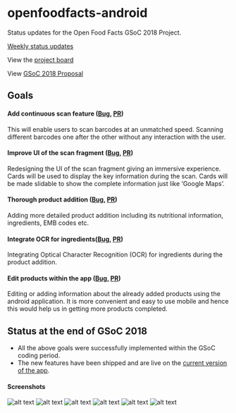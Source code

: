# openfoodfacts-android
Status updates for the Open Food Facts GSoC 2018 Project.

[Weekly status updates](https://github.com/openfoodfacts/openfoodfacts-androidapp/blob/master/PROJECTS/GSOC-2018-huzaifa/STATUS.md)

View the [project board](https://github.com/openfoodfacts/openfoodfacts-androidapp/projects/3)

View [GSoC 2018 Proposal](https://docs.google.com/document/d/1eJqjmyjF3zTUcASM9Go1t_w5Z0FIJM7mJeGpSQu-Ft4)

## Goals
#### Add continuous scan feature ([Bug](https://github.com/openfoodfacts/openfoodfacts-androidapp/issues/1551), [PR](https://github.com/openfoodfacts/openfoodfacts-androidapp/pull/1618/files))
This will enable users to scan barcodes at an unmatched
speed. Scanning different barcodes one after the other without any interaction with the
user.
#### Improve UI of the scan fragment ([Bug](https://github.com/openfoodfacts/openfoodfacts-androidapp/issues/1552), [PR](https://github.com/openfoodfacts/openfoodfacts-androidapp/pull/1618/files))
Redesigning the UI of the scan fragment giving an
immersive experience. Cards will be used to display the key information during the scan.
Cards will be made slidable to show the complete information just like ‘Google Maps’.
#### Thorough product addition ([Bug](https://github.com/openfoodfacts/openfoodfacts-androidapp/issues/1553), [PR](https://github.com/openfoodfacts/openfoodfacts-androidapp/pull/1712/files))
Adding more detailed product addition including its
nutritional information, ingredients, EMB codes etc.
#### Integrate OCR for ingredients([Bug](https://github.com/openfoodfacts/openfoodfacts-androidapp/issues/1554), [PR](https://github.com/openfoodfacts/openfoodfacts-androidapp/pull/1712/files))
Integrating Optical Character Recognition (OCR) for ingredients during the product addition.
#### Edit products within the app ([Bug](https://github.com/openfoodfacts/openfoodfacts-androidapp/issues/1555), [PR](https://github.com/openfoodfacts/openfoodfacts-androidapp/pull/1802/files))
Editing or adding information about the already added
products using the android application. It is more convenient and easy to use mobile and
hence this would help us in getting more products completed.

## Status at the end of GSoC 2018
* All the above goals were successfully implemented within the GSoC coding period.
* The new features have been shipped and are live on the [current version of the app](https://play.google.com/store/apps/details?id=org.openfoodfacts.scanner).

#### Screenshots

![alt text](screenshots/s1.png "New UI for the scanner with key information. This enables continuous scanning")
![alt text](screenshots/s2.png "New product addition screen")
![alt text](screenshots/s3.png)
![alt text](screenshots/s4.png "Automatically extract ingredients list from the uploaded picture")
![alt text](screenshots/s5.png "Add the nutrition facts of the product")
![alt text](screenshots/s6.png "Edit an already existing product")
